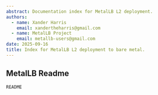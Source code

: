 ```yaml
---
abstract: Documentation index for MetalLB L2 deployment.
authors:
  - name: Xander Harris
    email: xandertheharris@gmail.com
  - name: MetalLB Project
    email: metallb-users@gmail.com
date: 2025-09-16
title: Index for MetalLB L2 deployment to bare metal.
---
```



## MetalLB Readme

```{toctree}
README
```
